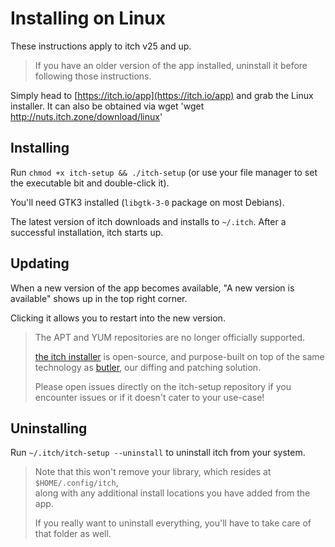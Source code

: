 # Installing on Linux

These instructions apply to itch v25 and up.

> If you have an older version of the app installed, uninstall it before
> following those instructions.

Simply head to [https://itch.io/app](https://itch.io/app) and grab the Linux installer. 
It can also be obtained via wget 'wget http://nuts.itch.zone/download/linux' 

## Installing

Run `chmod +x itch-setup && ./itch-setup` (or use your file manager
to set the executable bit and double-click it).

You'll need GTK3 installed (`libgtk-3-0` package on most Debians).

The latest version of itch downloads and installs to `~/.itch`. After
a successful installation, itch starts up.

## Updating

When a new version of the app becomes available, "A new version is available"
shows up in the top right corner.

Clicking it allows you to restart into the new version.

> The APT and YUM repositories are no longer officially supported.
>
> [the itch installer](https://github.com/itchio/itch-setup) is open-source, and purpose-built on top of the same technology as [butler](https://github.com/itchio/butler), our diffing and patching solution.
>
> Please open issues directly on the itch-setup repository if you
> encounter issues or if it doesn't cater to your use-case!

## Uninstalling

Run `~/.itch/itch-setup --uninstall` to uninstall itch from your system.

> Note that this won't remove your library, which resides at `$HOME/.config/itch`,  
> along with any additional install locations you have added from the app.
>
> If you really want to uninstall everything, you'll have to take care of that folder as well.

